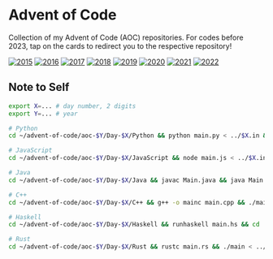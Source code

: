 # Advent of Code
Collection of my Advent of Code (AOC) repositories. For codes before 2023, tap on the cards to redirect you to the respective repository!

[![2015](https://github-readme-stats.vercel.app/api/pin/?theme=react&username=RussellDash332&repo=aoc-2015)](https://github.com/RussellDash332/aoc-2015)
[![2016](https://github-readme-stats.vercel.app/api/pin/?theme=highcontrast&username=RussellDash332&repo=aoc-2016)](https://github.com/RussellDash332/aoc-2016)
[![2017](https://github-readme-stats.vercel.app/api/pin/?theme=omni&username=RussellDash332&repo=aoc-2017)](https://github.com/RussellDash332/aoc-2017)
[![2018](https://github-readme-stats.vercel.app/api/pin/?theme=great-gatsby&username=RussellDash332&repo=aoc-2018)](https://github.com/RussellDash332/aoc-2018)
[![2019](https://github-readme-stats.vercel.app/api/pin/?theme=chartreuse-dark&username=RussellDash332&repo=aoc-2019)](https://github.com/RussellDash332/aoc-2019)
[![2020](https://github-readme-stats.vercel.app/api/pin/?theme=gotham&username=RussellDash332&repo=aoc-2020)](https://github.com/RussellDash332/aoc-2020)
[![2021](https://github-readme-stats.vercel.app/api/pin/?theme=monokai&username=RussellDash332&repo=aoc-2021)](https://github.com/RussellDash332/aoc-2021)
[![2022](https://github-readme-stats.vercel.app/api/pin/?theme=react&username=RussellDash332&repo=aoc-2022)](https://github.com/RussellDash332/aoc-2022)

## Note to Self
```sh
export X=... # day number, 2 digits
export Y=... # year

# Python
cd ~/advent-of-code/aoc-$Y/Day-$X/Python && python main.py < ../$X.in && cd ../../..

# JavaScript
cd ~/advent-of-code/aoc-$Y/Day-$X/JavaScript && node main.js < ../$X.in && cd ../../..

# Java
cd ~/advent-of-code/aoc-$Y/Day-$X/Java && javac Main.java && java Main < ../$X.in && cd ../../..

# C++
cd ~/advent-of-code/aoc-$Y/Day-$X/C++ && g++ -o mainc main.cpp && ./mainc < ../$X.in && cd ../../..

# Haskell
cd ~/advent-of-code/aoc-$Y/Day-$X/Haskell && runhaskell main.hs && cd ../../..

# Rust
cd ~/advent-of-code/aoc-$Y/Day-$X/Rust && rustc main.rs && ./main < ../$X.in && cd ../../..
```